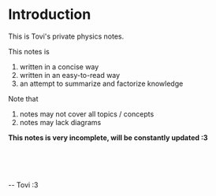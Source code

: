 # Introduction

This is Tovi's private physics notes.

This notes is
1. written in a concise way
2. written in an easy-to-read way
3. an attempt to summarize and factorize knowledge

Note that
1. notes may not cover all topics / concepts
2. notes may lack diagrams

**This notes is very incomplete, will be constantly updated :3**

<br>
<br>
<br>

-- Tovi :3